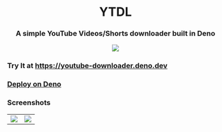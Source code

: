 
<h1 align=center > YTDL</h1>
<h3 align=center >A simple YouTube Videos/Shorts downloader built in Deno </h3>
<p align=center >
<img src="https://img.shields.io/badge/deno%20js-000000?style=for-the-badge&logo=deno&logoColor=white" >

</p>

### Try It at https://youtube-downloader.deno.dev

### <a href="https://dash.deno.com/new?url=https://raw.githubusercontent.com/prateek-chaubey/ytdl/main/index.ts" >Deploy on Deno </a>

### Screenshots
<table align=center >
<tr>
<td><img src='./screenshots/ss1.png'  ></td>
<td><img src='./screenshots/ss2.png'  
</td>
</tr>
</table>
